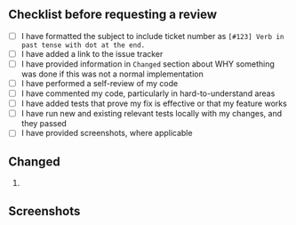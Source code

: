 ## Checklist before requesting a review

- [ ] I have formatted the subject to include ticket number as `[#123] Verb in past tense with dot at the end.`
- [ ] I have added a link to the issue tracker
- [ ] I have provided information in `Changed` section about WHY something was done if this was not a normal implementation
- [ ] I have performed a self-review of my code
- [ ] I have commented my code, particularly in hard-to-understand areas
- [ ] I have added tests that prove my fix is effective or that my feature works
- [ ] I have run new and existing relevant tests locally with my changes, and they passed
- [ ] I have provided screenshots, where applicable

## Changed

1.

## Screenshots
